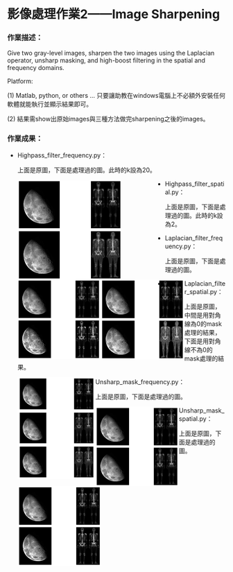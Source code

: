 # 影像處理作業2——Image Sharpening

### 作業描述：

Give two gray-level images, sharpen the two images using the Laplacian operator, unsharp masking, and high-boost filtering in the spatial and frequency domains.

Platform:

(1) Matlab, python, or others … 只要讓助教在windows電腦上不必額外安裝任何軟體就能執行並顯示結果即可。

(2) 結果需show出原始images與三種方法做完sharpening之後的images。

### 作業成果：

- Highpass_filter_frequency.py：

  上面是原圖，下面是處理過的圖。此時的k設為20。
  

  <img src="https://github.com/QuteP/image_hw2_408410034/blob/main/result/Figure_1.png" alt="image-20221004104145624" width=50% height=50% style="padding: 0px 100px 0px 0px;" align='left'/>



- Highpass_filter_spatial.py：

  上面是原圖，下面是處理過的圖。此時的k設為2。
  

  <img src="https://github.com/QuteP/image_hw2_408410034/blob/main/result/Figure_2.png" alt="image-20221004104320215"  style="zoom:25%;" align='left' />



- Laplacian_filter_frequency.py：

  上面是原圖，下面是處理過的圖。


  <img src="https://github.com/QuteP/image_hw2_408410034/blob/main/result/Figure_3.png" alt="image-20221004104407727" style="zoom:25%;" align='left' />



- Laplacian_filter_spatial.py：

  上面是原圖，中間是用對角線為0的mask處理的結果，下面是用對角線不為0的mask處理的結果。


  <img src="https://github.com/QuteP/image_hw2_408410034/blob/main/result/Figure_4.png" alt="image-20221004104529140" style="zoom:32%;" align='left' />



- Unsharp_mask_frequency.py：

  上面是原圖，下面是處理過的圖。


  <img src="https://github.com/QuteP/image_hw2_408410034/blob/main/result/Figure_5.png" alt="image-20221004104558893" style="zoom:25%;" align='left' />



- Unsharp_mask_spatial.py：

  上面是原圖，下面是處理過的圖。


  <img src="https://github.com/QuteP/image_hw2_408410034/blob/main/result/Figure_6.png" alt="image-20221004104626679" style="zoom:25%;" align='left' />

